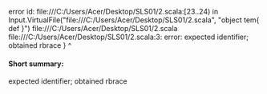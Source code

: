error id: file:///C:/Users/Acer/Desktop/SLS01/2.scala:[23..24) in Input.VirtualFile("file:///C:/Users/Acer/Desktop/SLS01/2.scala", "object tem{
    def 
}")
file:///C:/Users/Acer/Desktop/SLS01/2.scala
file:///C:/Users/Acer/Desktop/SLS01/2.scala:3: error: expected identifier; obtained rbrace
}
^
#### Short summary: 

expected identifier; obtained rbrace